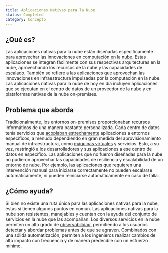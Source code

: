 ```yaml
---
title: Aplicaciones Nativas para la Nube
status: Completed
category: Concepto
---
```


## ¿Qué es?

Las aplicaciones nativas para la nube están diseñadas específicamente para aprovechar las innovaciones en [computación en la nube](/es/cloud_computing/).
Estas aplicaciones se integran fácilmente con sus respectivas arquitecturas en la nube, aprovechando los recursos de la nube y las capacidades de [escalado](/scalability/). También se refiere a las aplicaciones que aprovechan las innovaciones en infraestructura impulsadas por la computación en la nube. Las aplicaciones nativas para la nube de hoy en día incluyen aplicaciones que se ejecutan en el centro de datos de un proveedor de la nube y en plataformas nativas de la nube on-premises.

## Problema que aborda

Tradicionalmente, los entornos on-premises proporcionaban recursos informáticos de una manera bastante personalizada.
Cada centro de datos tenía servicios que [acoplaban estrechamente](/tightly-coupled-architectures/) aplicaciones a entornos específicos,
a menudo dependiendo en gran medida del aprovisionamiento manual de infraestructura, como [máquinas virtuales](/virtual_machine/) y servicios.
Esto, a su vez, restringió a los desarrolladores y sus aplicaciones a ese centro de datos en específico.
Las aplicaciones que no fueron diseñadas para la nube no pudieron aprovechar las capacidades de resiliencia y escalabilidad de un entorno de nube.
Por ejemplo, las aplicaciones que requieren una intervención manual para iniciarse correctamente no pueden escalarse automáticamente,
ni pueden reiniciarse automáticamente en caso de falla.

## ¿Cómo ayuda?

Si bien no existe una ruta única para las aplicaciones nativas para la nube, éstas sí tienen algunos puntos en común.
Las aplicaciones nativas para la nube son resistentes, manejables y cuentan con la ayuda del conjunto de servicios en la nube que las acompañan.
Los diversos servicios en la nube permiten un alto grado de [observabilidad](/es/observability/), permitiendo a los usuarios detectar y abordar problemas antes de que se agraven. Combinados con una sólida automatización, permiten a los ingenieros realizar cambios de alto impacto con frecuencia y de manera predecible con un esfuerzo mínimo.
